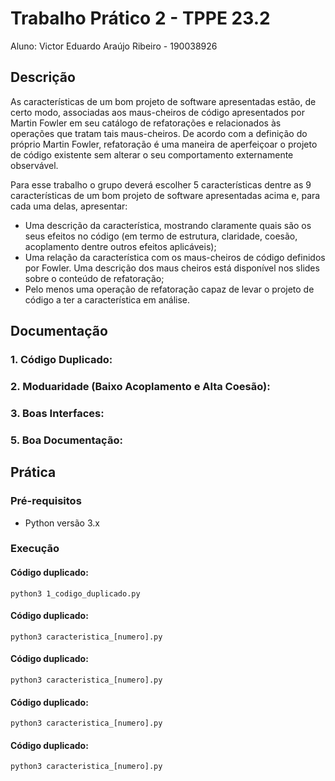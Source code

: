 # Trabalho Prático 2 - TPPE 23.2

Aluno: Victor Eduardo Araújo Ribeiro - 190038926

## Descrição
As características de um bom projeto de software apresentadas estão, de certo modo, associadas aos maus-cheiros de código apresentados por Martin Fowler em seu catálogo de refatorações e relacionados às operações que tratam tais maus-cheiros. De acordo com a definição do próprio Martin Fowler, refatoração é uma maneira de aperfeiçoar o projeto de código existente sem alterar o seu comportamento externamente observável.

Para esse trabalho o grupo deverá escolher 5 características dentre as 9 características de um bom projeto de software apresentadas acima e, para cada uma delas, apresentar:

- Uma descrição da característica, mostrando claramente quais são os seus efeitos no código (em termo de estrutura, claridade, coesão, acoplamento dentre outros efeitos aplicáveis);
- Uma relação da característica com os maus-cheiros de código definidos por Fowler. Uma descrição dos maus cheiros está disponível nos slides sobre o conteúdo de refatoração;
- Pelo menos uma operação de refatoração capaz de levar o projeto de código a ter a característica em análise.

## Documentação

### 1. Código Duplicado:

### 2. Moduaridade (Baixo Acoplamento e Alta Coesão):

### 3. Boas Interfaces:

### 5. Boa Documentação:

## Prática

### Pré-requisitos

- Python versão 3.x

### Execução

#### Código duplicado:
```
python3 1_codigo_duplicado.py
```
#### Código duplicado:
```
python3 caracteristica_[numero].py
```
#### Código duplicado:
```
python3 caracteristica_[numero].py
```
#### Código duplicado:
```
python3 caracteristica_[numero].py
```
#### Código duplicado:
```
python3 caracteristica_[numero].py
```